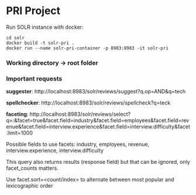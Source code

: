 # PRI Project <NAME TO DECIDE>
 
Run SOLR instance with docker:
```console
cd solr
docker build -t solr-pri .
docker run --name solr-pri-container -p 8983:8983 -it solr-pri
```

### Working directory -> root folder

### Important requests

**suggester**: http://localhost:8983/solr/reviews/suggest?q.op=AND&q=tech

**spellchecker**: http://localhost:8983/solr/reviews/spellcheck?q=teck

**faceting**: http://localhost:8983/solr/reviews/select?q=*:*&facet=true&facet.field=industry&facet.field=employees&facet.field=revenue&facet.field=interview.experience&facet.field=interview.difficulty&facet.limit=1000

Possible fields to use facets: industry, employees, revenue, interview.experience, interview.difficulty

This query also returns results (response field) but that can be ignored, only facet_counts matters.

Use facet.sort=<count/index> to alternate between most popular and lexicographic order
